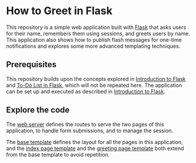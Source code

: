 # How to Greet in Flask

This repository is a simple web application built with [Flask][1] that asks
users for their name, remembers them using sessions, and greets users by name.
This application also shows how to publish flash messages for one-time
notifications and explores some more advanced templating techniques.

## Prerequisites

This repository builds upon the concepts explored in [Introduction to Flask][2]
and [To-Do List in Flask][3], which will not be repeated here. The application
can be set up and executed as described in [Introduction to Flask][2].

## Explore the code

The [web server](app.py) defines the routes to serve the two pages of this
application, to handle form submissions, and to manage the session.

The [base template](templates/base.html) defines the layout for all the pages in
this application, and the [index page template](templates/index.html) and the
[greeting page template](templates/greet.html) both extend from the base
template to avoid repetition.

[1]: https://flask.palletsprojects.com/en/stable/
[2]: https://github.com/francescomari/flask-introduction
[3]: https://github.com/francescomari/flask-todo
